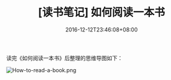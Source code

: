 ﻿---
title: "[读书笔记] 如何阅读一本书"
date: 2016-12-12T23:46:08+08:00
tags: [读书笔记]
categories: [Meta-Knowledge]
toc: true
---

读完《如何阅读一本书》后整理的思维导图如下：

![How-to-read-a-book.png](https://raw.githubusercontent.com/Dounm/TheFarmOfDounm/master/resources/images/how_to_read_a_book/How-to-read-a-book.png)




